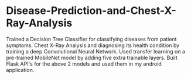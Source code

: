 # Disease-Prediction-and-Chest-X-Ray-Analysis
Trained a Decision Tree Classifier for classifying diseases from patient symptoms. Chest X-Ray Analysis and diagnosing its health condition by training a deep Convolutional Neural Network. Used transfer learning on a pre-trained MobileNet model by adding five extra trainable layers. Built Flask API's for the above 2 models and used them in my android application.
